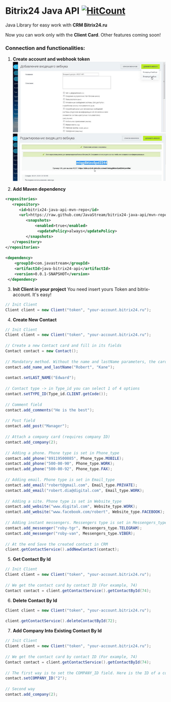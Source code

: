 # Bitrix24 Java API  [![HitCount](http://hits.dwyl.io/JavaStream/bitrix24-java-api.svg)](http://hits.dwyl.io/JavaStream/bitrix24-java-api)

Java Library for easy work with **CRM Bitrix24.ru** 

Now you can work only with the **Client Card**. Other features coming soon!

### Connection and functionalities:
1. **Create account and webhook token**
![Screenshot](1_screen.jpg)
![Screenshot](2_screen.jpg)

2. **Add Maven dependency** 
```xml
<repositories>
   <repository>
      <id>bitrix24-java-api-mvn-repo</id>
	  <url>https://raw.github.com/JavaStream/bitrix24-java-api/mvn-repo/</url>
		 <snapshots>
		     <enabled>true</enabled>
			  <updatePolicy>always</updatePolicy>
		 </snapshots>
   </repository>
</repositories>

<dependency>
    <groupId>com.javastream</groupId>
    <artifactId>java-bitrix24-api</artifactId>
    <version>0.0.1-SNAPSHOT</version>
 </dependency>
  ```

3. **Init Client in your project**
You need insert yours Token and bitrix-account. It's easy!

```java
// Init Client
Client client = new Client("token", "your-account.bitrix24.ru");
```

4. **Create New Contact**

```java
// Init Client
Client client = new Client("token", "your-account.bitrix24.ru");

// Create a new Contact card and fill in its fields
Contact contact = new Contact();

// Mandatory method. Without the name and lastName parameters, the card cannot be saved.
contact.add_name_and_lastName("Robert", "Kane");

contact.setLAST_NAME("Edward");

// Contact type -> in Type_id you can select 1 of 4 options
contact.setTYPE_ID(Type_id.CLIENT.getCode());

// Comment field
contact.add_comments("He is the best");

// Post field
contact.add_post("Manager");

// Attach a company card (requires company ID)
contact.add_company(2);

// Adding a phone. Phone type is set in Phone_type
contact.add_phone("89119500085", Phone_type.MOBILE);
contact.add_phone("500-00-90", Phone_type.WORK);
contact.add_phone("500-00-92", Phone_type.FAX);

// Adding email. Phone type is set in Email_type
contact.add_email("robert@gmail.com", Email_type.PRIVATE);
contact.add_email("robert.dia@digital.com", Email_type.WORK);

// Adding a site. Phone type is set in Website_type
contact.add_website("www.digital.com", Website_type.WORK);
contact.add_website("www.facebook.com/robert", Website_type.FACEBOOK);

// Adding instant messengers. Messengers type is set in Messengers_type
contact.add_messenger("roby-tgr", Messengers_type.TELEGRAM);
contact.add_messenger("roby-van", Messengers_type.VIBER);

// At the end Save the created contact in CRM
client.getContactService().addNewContact(contact);
```

5. **Get Contact By Id**

```java
// Init Client
Client client = new Client("token", "your-account.bitrix24.ru");

// We get the contact card by contact ID (For example, 74)
Contact contact = client.getContactService().getContactById(74);

```


6. **Delete Contact By Id**

```java
Client client = new Client("token", "your-account.bitrix24.ru");

client.getContactService().deleteContactById(72);
```

7. **Add Company Into Existing Contact By Id**

```java
// Init Client
Client client = new Client("token", "your-account.bitrix24.ru");

// We get the contact card by contact ID (For example, 74)
Contact contact = client.getContactService().getContactById(74);

// The first way is to set the COMPANY_ID field. Here is the ID of a company already created in CRM
contact.setCOMPANY_ID("2");

// Second way
contact.add_company(2);
```


